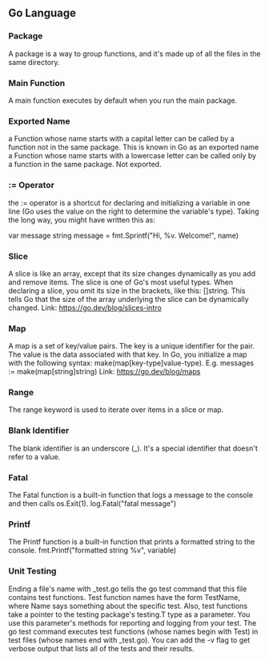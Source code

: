 ## Go Language

### Package

A package is a way to group functions, and it's made up of all the files in the same directory.

### Main Function

A main function executes by default when you run the main package.

### Exported Name

a Function whose name starts with a capital letter can be called by a function not in the same package. This is known in Go as an exported name
a Function whose name starts with a lowercase letter can be called only by a function in the same package. Not exported.

### := Operator

the := operator is a shortcut for declaring and initializing a variable in one line (Go uses the value on the right to determine the variable's type). 
Taking the long way, you might have written this as:

var message string
message = fmt.Sprintf("Hi, %v. Welcome!", name)

### Slice

A slice is like an array, except that its size changes dynamically as you add and remove items. The slice is one of Go's most useful types. 
When declaring a slice, you omit its size in the brackets, like this: []string. This tells Go that the size of the array underlying the slice can be dynamically changed. 
Link: https://go.dev/blog/slices-intro

### Map

A map is a set of key/value pairs. The key is a unique identifier for the pair. The value is the data associated with that key.
In Go, you initialize a map with the following syntax: make(map[key-type]value-type). E.g. messages := make(map[string]string)
Link: https://go.dev/blog/maps

### Range

The range keyword is used to iterate over items in a slice or map.

### Blank Identifier

The blank identifier is an underscore (_). It's a special identifier that doesn't refer to a value.

### Fatal

The Fatal function is a built-in function that logs a message to the console and then calls os.Exit(1). log.Fatal("fatal message")

### Printf

The Printf function is a built-in function that prints a formatted string to the console. fmt.Printf("formatted string %v", variable)

### Unit Testing

Ending a file's name with _test.go tells the go test command that this file contains test functions. 
Test function names have the form TestName, where Name says something about the specific test. 
Also, test functions take a pointer to the testing package's testing.T type as a parameter. 
You use this parameter's methods for reporting and logging from your test. 
The go test command executes test functions (whose names begin with Test) in test files (whose names end with _test.go). 
You can add the -v flag to get verbose output that lists all of the tests and their results. 
